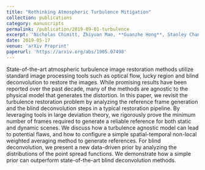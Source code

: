 ```yaml
---
title: "Rethinking Atmospheric Turbulence Mitigation"
collection: publications
category: manuscripts
permalink: /publication/2019-09-01-turbulence
excerpt: 'Nicholas Chimitt, Zhiyuan Mao, **Guanzhe Hong**, Stanley Chan'
date: 2019-05-17
venue: 'arXiv Preprint'
paperurl: 'https://arxiv.org/abs/1905.07498'
---
```


State-of-the-art atmospheric turbulence image restoration methods utilize standard image processing tools such as optical flow, lucky region and blind deconvolution to restore the images. While promising results have been reported over the past decade, many of the methods are agnostic to the physical model that generates the distortion. In this paper, we revisit the turbulence restoration problem by analyzing the reference frame generation and the blind deconvolution steps in a typical restoration pipeline. By leveraging tools in large deviation theory, we rigorously prove the minimum number of frames required to generate a reliable reference for both static and dynamic scenes. We discuss how a turbulence agnostic model can lead to potential flaws, and how to configure a simple spatial-temporal non-local weighted averaging method to generate references. For blind deconvolution, we present a new data-driven prior by analyzing the distributions of the point spread functions. We demonstrate how a simple prior can outperform state-of-the-art blind deconvolution methods.
